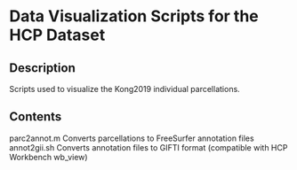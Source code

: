 # Data Visualization Scripts for the HCP Dataset

## Description
Scripts used to visualize the Kong2019 individual parcellations.

## Contents
parc2annot.m Converts parcellations to FreeSurfer annotation files
annot2gii.sh Converts annotation files to GIFTI format (compatible with HCP Workbench wb_view)

